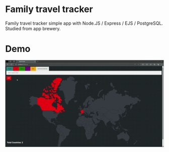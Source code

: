 # Family travel tracker

Family travel tracker simple app with Node.JS / Express / EJS / PostgreSQL. Studied from app brewery.

# Demo
![Demo](demo.gif)
